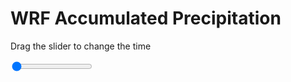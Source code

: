 <h1>WRF Accumulated Precipitation</h1>
<p>Drag the slider to change the time</p>

<div class="slidecontainer">
<input oninput='setImage(this)' class="slider" type="range" min="0" max="23" value="0" step="1" />
<img id='img'/>
</div>

<script>
var img = document.getElementById('img');
var img_array = ['/assets/images/wrf/r_wrfout_d01_2020-02-15_12:00:00.png',
'/assets/images/wrf/r_wrfout_d01_2020-02-15_13:00:00.png',
'/assets/images/wrf/r_wrfout_d01_2020-02-15_14:00:00.png',
'/assets/images/wrf/r_wrfout_d01_2020-02-15_15:00:00.png',
'/assets/images/wrf/r_wrfout_d01_2020-02-15_16:00:00.png',
'/assets/images/wrf/r_wrfout_d01_2020-02-15_17:00:00.png',
'/assets/images/wrf/r_wrfout_d01_2020-02-15_18:00:00.png',
'/assets/images/wrf/r_wrfout_d01_2020-02-15_19:00:00.png',
'/assets/images/wrf/r_wrfout_d01_2020-02-15_20:00:00.png',
'/assets/images/wrf/r_wrfout_d01_2020-02-15_21:00:00.png',
'/assets/images/wrf/r_wrfout_d01_2020-02-15_22:00:00.png',
'/assets/images/wrf/r_wrfout_d01_2020-02-15_23:00:00.png',
'/assets/images/wrf/r_wrfout_d01_2020-02-16_00:00:00.png',
'/assets/images/wrf/r_wrfout_d01_2020-02-16_01:00:00.png',
'/assets/images/wrf/r_wrfout_d01_2020-02-16_02:00:00.png',
'/assets/images/wrf/r_wrfout_d01_2020-02-16_03:00:00.png',
'/assets/images/wrf/r_wrfout_d01_2020-02-16_04:00:00.png',
'/assets/images/wrf/r_wrfout_d01_2020-02-16_05:00:00.png',
'/assets/images/wrf/r_wrfout_d01_2020-02-16_06:00:00.png',
'/assets/images/wrf/r_wrfout_d01_2020-02-16_07:00:00.png',
'/assets/images/wrf/r_wrfout_d01_2020-02-16_08:00:00.png',
'/assets/images/wrf/r_wrfout_d01_2020-02-16_09:00:00.png',
'/assets/images/wrf/r_wrfout_d01_2020-02-16_10:00:00.png',];
function setImage(obj)
{
        var value = obj.value;
        img.src = img_array[value];

}
</script>
